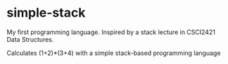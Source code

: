# simple-stack
My first programming language. Inspired by a stack lecture in CSCI2421 Data Structures.

Calculates (1+2)*(3+4) with a simple stack-based programming language
